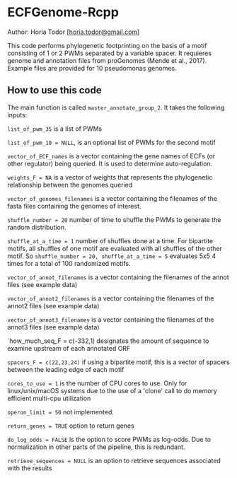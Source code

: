 # ECFGenome-Rcpp

Author: Horia Todor [horia.todor@gmail.com]

This code performs phylogenetic footprinting on the basis of a motif consisting of 1 or 2 PWMs separated by a variable spacer. 
It requieres genome and annotation files from proGenomes (Mende et al., 2017). Example files are provided for 10 pseudomonas genomes.

## How to use this code

The main function is called `master_annotate_group_2`. It takes the following inputs:

`list_of_pwm_35` is a list of PWMs

`list_of_pwm_10 = NULL`, is an optional list of PWMs for the second motif

`vector_of_ECF_names` is a vector containing the gene names of ECFs (or other regulator) being queried. It is used to determine auto-regulation. 

`weights_F = NA` is a vector of weights that represents the phylogenetic relationship between the genomes queried

`vector_of_genomes_filenames` is a vector containing the filenames of the fasta files containing the genomes of interest.

`shuffle_number = 20` number of time to shuffle the PWMs to generate the random distribution.

`shuffle_at_a_time = 1` number of shuffles done at a time. For bipartite motifs, all shuffles of one motif are evaluated with all shuffles of the other motif. So 
`shuffle_number = 20, shuffle_at_a_time = 5` evaluates 5x5 4 times for a total of 100 randomized motifs. 

`vector_of_annot_filenames` is a vector containing the filenames of the annot files (see example data)

`vector_of_annot2_filenames` is a vector containing the filenames of the annot2 files (see example data)

`vector_of_annot3_filenames` is a vector containing the filenames of the annot3 files (see example data)

`how_much_seq_F = c(-332,1) designates the amount of sequence to examine upstream of each annotated ORF 

`spacers_F = c(22,23,24)` if using a bipartite motif, this is a vector of spacers between the leading edge of each motif

`cores_to_use = 1` is the number of CPU cores to use. Only for linux/unix/macOS systems due to the use of a 'clone' call to do memory efficient multi-cpu utilization

`operon_limit = 50` not implemented. 

`return_genes = TRUE` option to return genes

`do_log_odds = FALSE` is the option to score PWMs as log-odds. Due to normalization in other parts of the pipeline, this is redundant. 

`retrieve_sequences = NULL` is an option to retrieve sequences associated with the results

